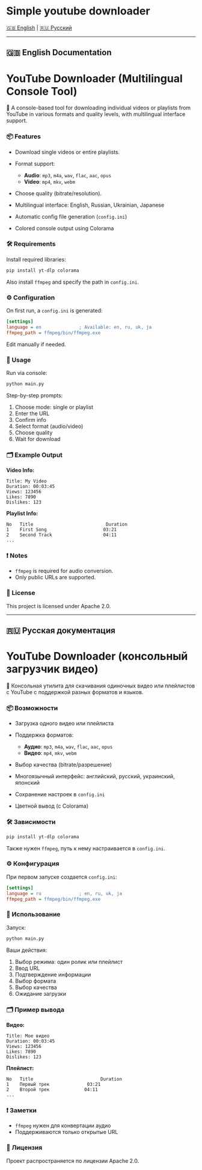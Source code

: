 # Simple youtube downloader

[🇬🇧 English](#english-documentation) | [🇷🇺 Русский](#русская-документация)

---

## 🇬🇧 English Documentation

# YouTube Downloader (Multilingual Console Tool)

📅 A console-based tool for downloading individual videos or playlists from YouTube in various formats and quality levels, with multilingual interface support.

### 📦 Features

* Download single videos or entire playlists.
* Format support:

  * **Audio**: `mp3`, `m4a`, `wav`, `flac`, `aac`, `opus`
  * **Video**: `mp4`, `mkv`, `webm`
* Choose quality (bitrate/resolution).
* Multilingual interface: English, Russian, Ukrainian, Japanese
* Automatic config file generation (`config.ini`)
* Colored console output using Colorama

### 🛠 Requirements

Install required libraries:

```bash
pip install yt-dlp colorama
```

Also install `ffmpeg` and specify the path in `config.ini`.

### ⚙ Configuration

On first run, a `config.ini` is generated:

```ini
[settings]
language = en              ; Available: en, ru, uk, ja
ffmpeg_path = ffmpeg/bin/ffmpeg.exe
```

Edit manually if needed.

### 🚀 Usage

Run via console:

```bash
python main.py
```

Step-by-step prompts:

1. Choose mode: single or playlist
2. Enter the URL
3. Confirm info
4. Select format (audio/video)
5. Choose quality
6. Wait for download

### 🗂 Example Output

**Video Info:**

```
Title: My Video
Duration: 00:03:45
Views: 123456
Likes: 7890
Dislikes: 123
```

**Playlist Info:**

```
No   Title                           Duration
1    First Song                     03:21
2    Second Track                   04:11
...
```

### ❗ Notes

* `ffmpeg` is required for audio conversion.
* Only public URLs are supported.

### 📁 License

This project is licensed under Apache 2.0.

---

## 🇷🇺 Русская документация

# YouTube Downloader (консольный загрузчик видео)

📅 Консольная утилита для скачивания одиночных видео или плейлистов с YouTube с поддержкой разных форматов и языков.

### 📦 Возможности

* Загрузка одного видео или плейлиста
* Поддержка форматов:

  * **Аудио**: `mp3`, `m4a`, `wav`, `flac`, `aac`, `opus`
  * **Видео**: `mp4`, `mkv`, `webm`
* Выбор качества (bitrate/разрешение)
* Многоязычный интерфейс: английский, русский, украинский, японский
* Сохранение настроек в `config.ini`
* Цветной вывод (с Colorama)

### 🛠 Зависимости

```bash
pip install yt-dlp colorama
```

Также нужен `ffmpeg`, путь к нему настраивается в `config.ini`.

### ⚙ Конфигурация

При первом запуске создается `config.ini`:

```ini
[settings]
language = ru              ; en, ru, uk, ja
ffmpeg_path = ffmpeg/bin/ffmpeg.exe
```

### 🚀 Использование

Запуск:

```bash
python main.py
```

Ваши действия:

1. Выбор режима: один ролик или плейлист
2. Ввод URL
3. Подтверждение информации
4. Выбор формата
5. Выбор качества
6. Ожидание загрузки

### 🗂 Пример вывода

**Видео:**

```
Title: Мое видео
Duration: 00:03:45
Views: 123456
Likes: 7890
Dislikes: 123
```

**Плейлист:**

```
No   Title                         Duration
1    Первый трек              03:21
2    Второй трек             04:11
...
```

### ❗ Заметки

* `ffmpeg` нужен для конвертации аудио
* Поддерживаются только открытые URL

### 📁 Лицензия

Проект распространяется по лицензии Apache 2.0.
